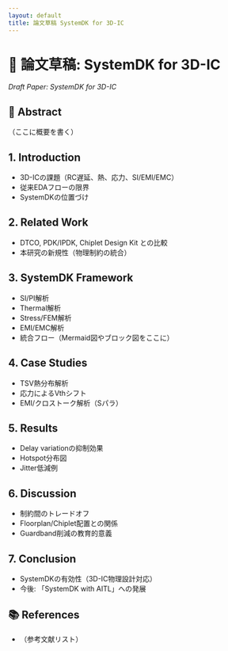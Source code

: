 ```yaml
---
layout: default
title: 論文草稿 SystemDK for 3D-IC
---
```


# 📄 論文草稿: SystemDK for 3D-IC  
*Draft Paper: SystemDK for 3D-IC*

## 📝 Abstract
（ここに概要を書く）

## 1. Introduction
- 3D-ICの課題（RC遅延、熱、応力、SI/EMI/EMC）  
- 従来EDAフローの限界  
- SystemDKの位置づけ  

## 2. Related Work
- DTCO, PDK/IPDK, Chiplet Design Kit との比較  
- 本研究の新規性（物理制約の統合）  

## 3. SystemDK Framework
- SI/PI解析  
- Thermal解析  
- Stress/FEM解析  
- EMI/EMC解析  
- 統合フロー（Mermaid図やブロック図をここに）  

## 4. Case Studies
- TSV熱分布解析  
- 応力によるVthシフト  
- EMI/クロストーク解析（Sパラ）  

## 5. Results
- Delay variationの抑制効果  
- Hotspot分布図  
- Jitter低減例  

## 6. Discussion
- 制約間のトレードオフ  
- Floorplan/Chiplet配置との関係  
- Guardband削減の教育的意義  

## 7. Conclusion
- SystemDKの有効性（3D-IC物理設計対応）  
- 今後: 「SystemDK with AITL」への発展  

## 📚 References
- （参考文献リスト）
